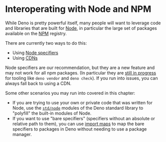 # Interoperating with Node and NPM

While Deno is pretty powerful itself, many people will want to leverage code and
libraries that are built for [Node](https://nodejs.org/), in particular the
large set of packages available on the [NPM](https://npmjs.com/) registry.

There are currently two ways to do this:

- Using [Node specifiers](./node/node_specifiers.md)
- Using [CDNs](./node/cdns.md)

Node specifiers are our recommendation, but they are a new feature and may not
work for all npm packages. (In particular they are
[still in progress](https://github.com/denoland/deno/issues/15960) for tooling
like `deno vendor` and `deno check`). If you run into issues, you can always
fall back to using a CDN.

Some other scenarios you may run into covered in this chapter:

- If you are trying to use your own or private code that was written for Node,
  use the [`std/node`](./node/std_node.md) modules of the Deno standard library
  to "polyfill" the built-in modules of Node.
- If you want to use "bare specifiers" (specifiers without an absolute or
  relative path to them), you can use [import maps](./node/import_maps.md) to
  map the bare specifiers to packages in Deno without needing to use a package
  manager.

